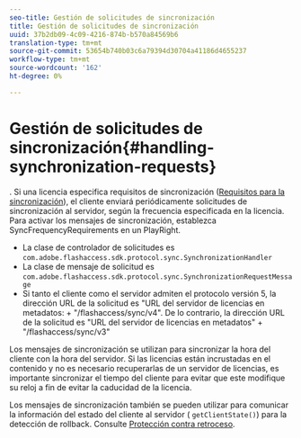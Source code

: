 ```yaml
---
seo-title: Gestión de solicitudes de sincronización
title: Gestión de solicitudes de sincronización
uuid: 37b2db09-4c09-4216-874b-b570a84569b6
translation-type: tm+mt
source-git-commit: 53654b740b03c6a79394d30704a41186d4655237
workflow-type: tm+mt
source-wordcount: '162'
ht-degree: 0%

---
```



# Gestión de solicitudes de sincronización{#handling-synchronization-requests}

. Si una licencia especifica requisitos de sincronización ([Requisitos para la sincronización](../../aaxs-protecting-content/content-introduction/content-usage-rules/content-time-based-rules/content-time-based-rules-defining.md#requirements-for-synchronization)), el cliente enviará periódicamente solicitudes de sincronización al servidor, según la frecuencia especificada en la licencia. Para activar los mensajes de sincronización, establezca SyncFrequencyRequirements en un PlayRight.

* La clase de controlador de solicitudes es `com.adobe.flashaccess.sdk.protocol.sync.SynchronizationHandler`
* La clase de mensaje de solicitud es `com.adobe.flashaccess.sdk.protocol.sync.SynchronizationRequestMessage`
* Si tanto el cliente como el servidor admiten el protocolo versión 5, la dirección URL de la solicitud es &quot;URL del servidor de licencias en metadatos: + &quot;/flashaccess/sync/v4&quot;. De lo contrario, la dirección URL de la solicitud es &quot;URL del servidor de licencias en metadatos&quot; + &quot;/flashaccess/sync/v3&quot;

Los mensajes de sincronización se utilizan para sincronizar la hora del cliente con la hora del servidor. Si las licencias están incrustadas en el contenido y no es necesario recuperarlas de un servidor de licencias, es importante sincronizar el tiempo del cliente para evitar que este modifique su reloj a fin de evitar la caducidad de la licencia.

Los mensajes de sincronización también se pueden utilizar para comunicar la información del estado del cliente al servidor ( `getClientState()`) para la detección de rollback. Consulte [Protección contra retroceso](../../aaxs-protecting-content/content-implementing-the-license-server/content-processing-aaxs-requests/content-rollback-detection.md).